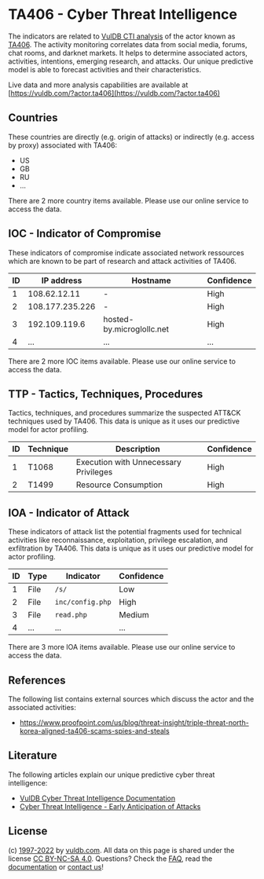 # TA406 - Cyber Threat Intelligence

The indicators are related to [VulDB CTI analysis](https://vuldb.com/?kb.cti) of the actor known as [TA406](https://vuldb.com/?actor.ta406). The activity monitoring correlates data from social media, forums, chat rooms, and darknet markets. It helps to determine associated actors, activities, intentions, emerging research, and attacks. Our unique predictive model is able to forecast activities and their characteristics.

Live data and more analysis capabilities are available at [https://vuldb.com/?actor.ta406](https://vuldb.com/?actor.ta406)

## Countries

These countries are directly (e.g. origin of attacks) or indirectly (e.g. access by proxy) associated with TA406:

* US
* GB
* RU
* ...

There are 2 more country items available. Please use our online service to access the data.

## IOC - Indicator of Compromise

These indicators of compromise indicate associated network ressources which are known to be part of research and attack activities of TA406.

ID | IP address | Hostname | Confidence
-- | ---------- | -------- | ----------
1 | 108.62.12.11 | - | High
2 | 108.177.235.226 | - | High
3 | 192.109.119.6 | hosted-by.microglollc.net | High
4 | ... | ... | ...

There are 2 more IOC items available. Please use our online service to access the data.

## TTP - Tactics, Techniques, Procedures

Tactics, techniques, and procedures summarize the suspected ATT&CK techniques used by TA406. This data is unique as it uses our predictive model for actor profiling.

ID | Technique | Description | Confidence
-- | --------- | ----------- | ----------
1 | T1068 | Execution with Unnecessary Privileges | High
2 | T1499 | Resource Consumption | High

## IOA - Indicator of Attack

These indicators of attack list the potential fragments used for technical activities like reconnaissance, exploitation, privilege escalation, and exfiltration by TA406. This data is unique as it uses our predictive model for actor profiling.

ID | Type | Indicator | Confidence
-- | ---- | --------- | ----------
1 | File | `/s/` | Low
2 | File | `inc/config.php` | High
3 | File | `read.php` | Medium
4 | ... | ... | ...

There are 3 more IOA items available. Please use our online service to access the data.

## References

The following list contains external sources which discuss the actor and the associated activities:

* https://www.proofpoint.com/us/blog/threat-insight/triple-threat-north-korea-aligned-ta406-scams-spies-and-steals

## Literature

The following articles explain our unique predictive cyber threat intelligence:

* [VulDB Cyber Threat Intelligence Documentation](https://vuldb.com/?kb.cti)
* [Cyber Threat Intelligence - Early Anticipation of Attacks](https://www.scip.ch/en/?labs.20201022)

## License

(c) [1997-2022](https://vuldb.com/?kb.changelog) by [vuldb.com](https://vuldb.com/?kb.about). All data on this page is shared under the license [CC BY-NC-SA 4.0](https://creativecommons.org/licenses/by-nc-sa/4.0/). Questions? Check the [FAQ](https://vuldb.com/?kb.faq), read the [documentation](https://vuldb.com/?kb) or [contact us](https://vuldb.com/?contact)!
